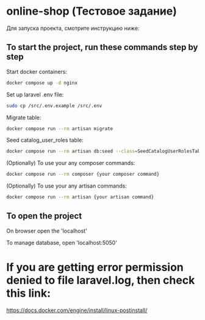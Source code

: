 # online-shop (Тестовое задание)
Для запуска проекта, смотрите инструкцию ниже:

## To start the project, run these commands step by step

Start docker containers:
```bash
docker compose up -d nginx
```

Set up laravel .env file:
```bash
sudo cp /src/.env.example /src/.env
```

Migrate table:
```bash
docker compose run --rm artisan migrate
```

Seed catalog_user_roles table:
```bash
docker compose run --rm artisan db:seed --class=SeedCatalogUserRolesTable
```

(Optionally) To use your any composer commands:
```bash
docker compose run --rm composer {your composer command}
```

(Optionally) To use your any artisan commands:
```bash
docker compose run --rm artisan {your artisan command}
```

## To open the project

On browser open the 'localhost'

To manage database, open 'localhost:5050'


# If you are getting error permission denied to file laravel.log, then check this link:

https://docs.docker.com/engine/install/linux-postinstall/

